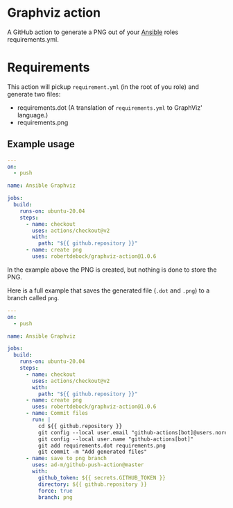 # Graphviz action

A GitHub action to generate a PNG out of your [Ansible](https://www.ansible.com/) roles requirements.yml.

# Requirements

This action will pickup `requirement.yml` (in the root of you role) and generate two files:

- requirements.dot (A translation of `requirements.yml` to GraphViz' language.)
- requirements.png

## Example usage

```yaml
---
on:
  - push

name: Ansible Graphviz

jobs:
  build:
    runs-on: ubuntu-20.04
    steps:
      - name: checkout
        uses: actions/checkout@v2
        with:
          path: "${{ github.repository }}"
      - name: create png
        uses: robertdebock/graphviz-action@1.0.6
```

In the example above the PNG is created, but nothing is done to store the PNG.

Here is a full example that saves the generated file (`.dot` and `.png`) to a branch called `png`.

```yaml
---
on:
  - push

name: Ansible Graphviz

jobs:
  build:
    runs-on: ubuntu-20.04
    steps:
      - name: checkout
        uses: actions/checkout@v2
        with:
          path: "${{ github.repository }}"
      - name: create png
        uses: robertdebock/graphviz-action@1.0.6
      - name: Commit files
        run: |
          cd ${{ github.repository }}
          git config --local user.email "github-actions[bot]@users.noreply.github.com"
          git config --local user.name "github-actions[bot]"
          git add requirements.dot requirements.png
          git commit -m "Add generated files"
      - name: save to png branch
        uses: ad-m/github-push-action@master
        with:
          github_token: ${{ secrets.GITHUB_TOKEN }}
          directory: ${{ github.repository }}
          force: true
          branch: png
```
